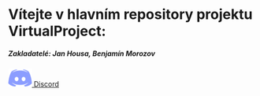 <h1>Vítejte v hlavním repository projektu <b>VirtualProject</b>:</h1>
<h5>Zakladatelé: <b>Jan Housa</b>, <b>Benjamín Morozov</b></h5>
<a href="https://discord.gg/K4w3wva"><img src="/discord.png"> Discord</a></img>
